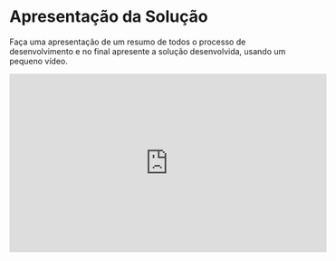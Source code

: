# Apresentação da Solução

Faça uma apresentação de um resumo de todos o processo de desenvolvimento e no final apresente a solução desenvolvida, usando um pequeno vídeo.

<iframe width="560" height="315" src="https://www.youtube.com/embed/Ed_O-Gde9Cg?si=GT1dOAm14O8kgxdd" title="YouTube video player" frameborder="0" allow="accelerometer; autoplay; clipboard-write; encrypted-media; gyroscope; picture-in-picture; web-share" allowfullscreen></iframe>

